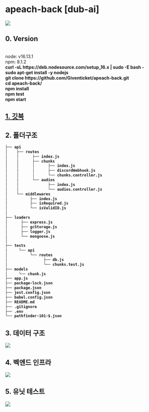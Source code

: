 # apeach-back [dub-ai] 
<img src="https://user-images.githubusercontent.com/39179946/148715614-9e50c8d3-338b-4af0-b109-dca28342155b.png"/>

## 0. Version
<br/>
node: v16.13.1
<br/>
npm: 8.1.2
<br/>
<b>curl -sL https://deb.nodesource.com/setup_16.x | sudo -E bash -<b/>
<br/>
<b>sudo apt-get install -y nodejs<b/>
<br/>
<b>git clone https://github.com/Giventicket/apeach-back.git<b/>
<br/>
<b>cd apeach-back/<b/>
<br/>
<b>npm install<b/>
<br/>
<b>npm test<b/>
<br/>
<b>npm start<b/>
  
## <a href="https://seo-jun-pyo.gitbook.io/apeach-back/"> 1. 깃북 <a/>

## 2. 폴더구조
```bash
├── api
│    ├── routes
│    │      ├── index.js
│    │      ├── chunks
│    │      │      ├── index.js
│    │      │      ├── discordWebhook.js
│    │      │      └── chunks.controller.js
│    │      └── audios
│    │             ├── index.js
│    │             └── audios.controller.js
│    └── middlewares  
│          ├── index.js
│          ├── isRequired.js
│          └── isValidID.js
│
├── loaders
│      ├── express.js
│      ├── gcStorage.js
│      ├── logger.js
│      └── mongoose.js
│  
├── tests
│     └── api
│          └── routes
│                ├── db.js
│                └── chunks.test.js
├── models
│     └── chunk.js
├── app.js
├── package-lock.json
├── package.json
├── jest.config.json
├── babel.config.json
├── README.md
├── .gitignore
├── .env
└── pathfinder-101-$.json
``` 

## 3. 데이터 구조
<image src="https://user-images.githubusercontent.com/39179946/148674584-9dd9e605-959f-43d6-bbfc-4a687919e812.png"/>

## 4. 벡엔드 인프라
<image src="https://user-images.githubusercontent.com/39179946/148675677-4bdef770-1338-48d3-80b7-17856e123680.png"/>

## 5. 유닛 테스트
<image src="https://user-images.githubusercontent.com/39179946/148551241-49fdd83b-7bc7-4538-a061-6d4a2d9eb23d.png"/>
